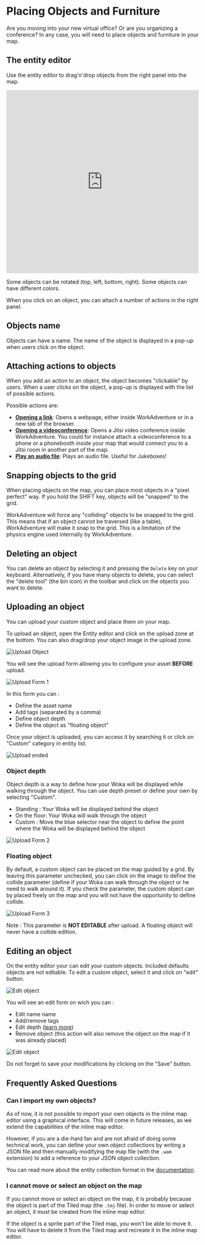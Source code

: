 # Placing Objects and Furniture

Are you moving into your new virtual office? Or are you organizing a conference? In any case, you will need to place
objects and furniture in your map.

## The entity editor

Use the entity editor to drag'n'drop objects from the right panel into the map.

<iframe width="100%" height="480" src="https://www.youtube.com/embed/WfGBxyVctgY?si=-PP8ymTmDRXmWXGd" title="YouTube video player" frameborder="0" allow="accelerometer; autoplay; clipboard-write; encrypted-media; gyroscope; picture-in-picture; web-share; fullscreen" allowfullscreen></iframe>

Some objects can be rotated (top, left, bottom, right).
Some objects can have different colors.

When you click on an object, you can attach a number of actions in the right panel.

## Objects name

Objects can have a name.
The name of the object is displayed in a pop-up when users click on the object.

## Attaching actions to objects

When you add an action to an object, the object becomes "clickable" by users.
When a user clicks on the object, a pop-up is displayed with the list of possible actions.

Possible actions are:

- **[Opening a link](open-link.md)**: Opens a webpage, either inside WorkAdventure or in a new tab of the browser.
- **[Opening a videoconference](jitsi.md)**: Opens a Jitsi video conference inside WorkAdventure. You could for instance attach
  a videoconference to a phone or a phonebooth inside your map that would connect you to a Jitsi room in another
  part of the map.
- **[Play an audio file](play-sound.md)**: Plays an audio file. Useful for Jukeboxes!

## Snapping objects to the grid

When placing objects on the map, you can place most objects in a "pixel perfect" way.
If you hold the SHIFT key, objects will be "snapped" to the grid.

WorkAdventure will force any "colliding" objects to be snapped to the grid. This means that if an object cannot be
traversed (like a table), WorkAdventure will make it snap to the grid. This is a limitation of the physics engine
used internally by WorkAdventure.

## Deleting an object

You can delete an object by selecting it and pressing the `Delete` key on your keyboard.
Alternatively, if you have many objects to delete, you can select the "delete tool" (the bin icon) in the toolbar and
click on the objects you want to delete.

## Uploading an object

You can upload your custom object and place them on your map.

To upload an object, open the Entity editor and click on the upload zone at the bottom. You can also drag/drop your object image in the upload zone.

![Upload Object](../../images/editor/entity-upload/upload-object.png)

You will see the upload form allowing you to configure your asset <strong>BEFORE</strong> upload.

![Upload Form 1](../../images/editor/entity-upload/upload-form.png)

In this form you can :

- Define the asset name
- Add tags (separated by a comma)
- Define object depth
- Define the object as "floating object"

Once your object is uploaded, you can access it by searching it or click on "Custom" category in entity list.

![Upload ended](../../images/editor/entity-upload/upload-ended.png)

### Object depth

Object depth is a way to define how your Woka will be displayed while walking through the object. You can use depth preset or define your own by selecting "Custom".

- Standing : Your Woka will be displayed behind the object
- On the floor: Your Woka will walk through the object
- Custom : Move the blue selector near the object to define the point where the Woka will be displayed behind the object

![Upload Form 2](../../images/editor/entity-upload/upload-form-2.png)

### Floating object

By default, a custom object can be placed on the map guided by a grid. By leaving this parameter unchecked, you can click on the image to define the collide parameter (define if your Woka can walk through the object or he need to walk around it).
If you check the parameter, the custom object can by placed freely on the map and you will not have the opportunity to define collide.

![Upload Form 3](../../images/editor/entity-upload/upload-form-3.png)

Note : This parameter is <strong>NOT EDITABLE</strong> after upload. A floating object will never have a collide edition.

## Editing an object

On the entity editor your can edit your custom objects. Included defaults objects are not editable.
To edit a custom object, select it and click on "edit" button.

![Edit object](../../images/editor/entity-edition/edit-object.png)

You will see an edit form on wich you can :

- Edit name name
- Add/remove tags
- Edit depth ([learn more](#object-depth))
- Remove object (this action will also remove the object on the map if it was already placed)

![Edit object](../../images/editor/entity-edition/edit-object-2.png)

Do not forget to save your modifications by clicking on the "Save" button.

## Frequently Asked Questions

### Can I import my own objects?

As of now, it is not possible to import your own objects in the inline map editor using a graphical interface.
This will come in future releases, as we extend the capabilities of the inline map editor.

However, if you are a die-hard fan and are not afraid of doing some technical work, you can define your own object
collections by writing a JSON file and then manually modifying the map file (with the `.wam` extension) to add a
reference to your JSON object collection.

You can read more about the entity collection format in the [documentation](../entity-collection-file-format.md).

### I cannot move or select an object on the map

If you cannot move or select an object on the map, it is probably because the object is part of the Tiled map (the `.tmj` file).
In order to move or select an object, it must be created from the inline map editor.

If the object is a sprite part of the Tiled map, you won't be able to move it. You will have to delete it from the Tiled
map and recreate it in the inline map editor.
